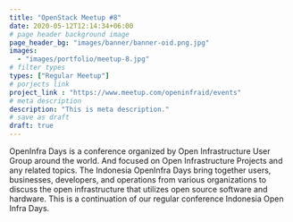 ```yaml
---
title: "OpenStack Meetup #8"
date: 2020-05-12T12:14:34+06:00
# page header background image
page_header_bg: "images/banner/banner-oid.png.jpg"
images: 
  - "images/portfolio/meetup-8.jpg"
# filter types
types: ["Regular Meetup"]
# porjects link
project_link : "https://www.meetup.com/openinfraid/events"
# meta description
description: "This is meta description."
# save as draft
draft: true
---
```


OpenInfra Days is a conference organized by Open Infrastructure User Group around the world. And focused on Open Infrastructure Projects and any related topics. The Indonesia OpenInfra Days bring together users, businesses, developers, and operations from various organizations to discuss the open infrastructure that utilizes open source software and hardware. This is a continuation of our regular conference Indonesia Open Infra Days.

